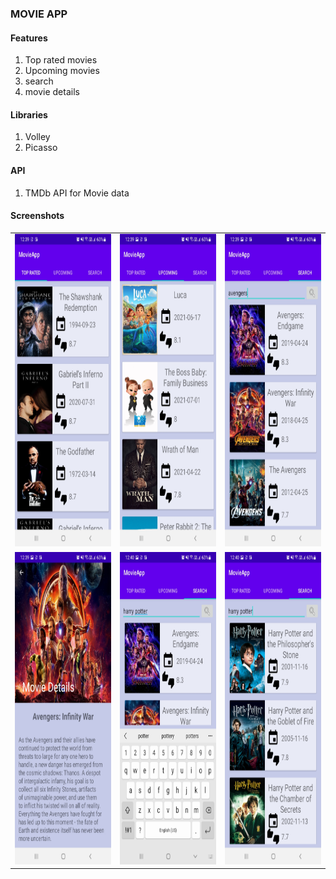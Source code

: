 ### MOVIE APP
#### Features
1. Top rated movies
2. Upcoming movies
3. search
4. movie details
#### Libraries
1. Volley
2. Picasso
#### API
1. TMDb API for Movie data
#### Screenshots
<table>
    <tr>
        <td><img src="../imgs/movieapp1.jpg" width=300 height=500></td>
        <td><img src="../imgs/movieapp2.jpg" width=300 height=500></td>
        <td><img src="../imgs/movieapp3.jpg" width=300 height=500></td>
    </tr>
    <tr>
        <td><img src="../imgs/movieapp4.jpg" width=300 height=500></td>
        <td><img src="../imgs/movieapp5.jpg" width=300 height=500></td>
        <td><img src="../imgs/movieapp6.jpg" width=300 height=500></td>
    </tr>
</table>
